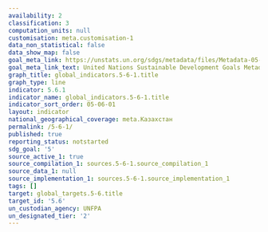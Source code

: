```yaml
---
availability: 2
classification: 3
computation_units: null
customisation: meta.customisation-1
data_non_statistical: false
data_show_map: false
goal_meta_link: https://unstats.un.org/sdgs/metadata/files/Metadata-05-06-01.pdf
goal_meta_link_text: United Nations Sustainable Development Goals Metadata (pdf 634kB)
graph_title: global_indicators.5-6-1.title
graph_type: line
indicator: 5.6.1
indicator_name: global_indicators.5-6-1.title
indicator_sort_order: 05-06-01
layout: indicator
national_geographical_coverage: meta.Казахстан
permalink: /5-6-1/
published: true
reporting_status: notstarted
sdg_goal: '5'
source_active_1: true
source_compilation_1: sources.5-6-1.source_compilation_1
source_data_1: null
source_implementation_1: sources.5-6-1.source_implementation_1
tags: []
target: global_targets.5-6.title
target_id: '5.6'
un_custodian_agency: UNFPA
un_designated_tier: '2'
---
```

